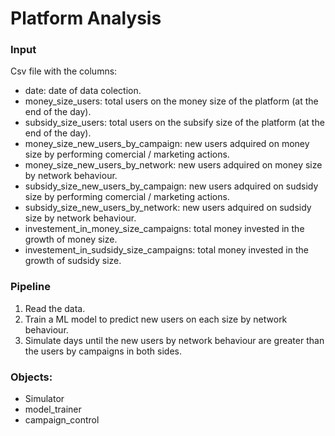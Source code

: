 # Platform Analysis

### Input

Csv file with the columns:
 * date: date of data colection.
 * money_size_users: total users on the money size of the platform (at the end of the day).
 * subsidy_size_users: total users on the subsify size of the platform (at the end of the day).
 * money_size_new_users_by_campaign: new users adquired on money size by performing comercial / marketing actions.
 * money_size_new_users_by_network: new users adquired on money size by network behaviour.
 * subsidy_size_new_users_by_campaign: new users adquired on sudsidy size by performing comercial / marketing actions.
 * subsidy_size_new_users_by_network: new users adquired on sudsidy size by network behaviour.
 * investement_in_money_size_campaigns: total money invested in the growth of money size.
 * investement_in_sudsidy_size_campaigns: total money invested in the growth of sudsidy size.


### Pipeline

1. Read the data.
2. Train a ML model to predict new users on each size by network behaviour.
3. Simulate days until the new users by network behaviour are greater than the users by campaigns in both sides.

### Objects:

* Simulator
* model_trainer
* campaign_control
